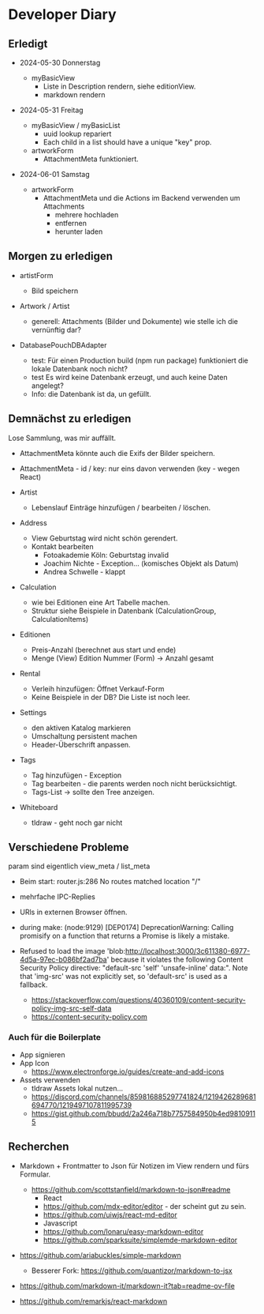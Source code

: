 # Developer Diary

## Erledigt

- 2024-05-30 Donnerstag
  - myBasicView
    - Liste in Description rendern, siehe editionView.
    - markdown rendern

- 2024-05-31 Freitag
  - myBasicView / myBasicList
    - uuid lookup repariert
    - Each child in a list should have a unique "key" prop.
  - artworkForm
    - AttachmentMeta funktioniert.

- 2024-06-01 Samstag
  - artworkForm
    - AttachmentMeta und die Actions im Backend verwenden um Attachments
      - mehrere hochladen
      - entfernen
      - herunter laden


## Morgen zu erledigen

- artistForm
  - Bild speichern
- Artwork / Artist
  - generell: Attachments (Bilder und Dokumente) wie stelle ich die vernünftig dar?

- DatabasePouchDBAdapter
  - test: Für einen Production build (npm run package) funktioniert die lokale Datenbank noch nicht?
  - test Es wird keine Datenbank erzeugt, und auch keine Daten angelegt?
  - Info: die Datenbank ist da, un gefüllt.

## Demnächst zu erledigen

Lose Sammlung, was mir auffällt.

- AttachmentMeta könnte auch die Exifs der Bilder speichern.
- AttachmentMeta - id / key: nur eins davon verwenden (key - wegen React)

- Artist
  - Lebenslauf Einträge hinzufügen / bearbeiten / löschen.

- Address
  - View Geburtstag wird nicht schön gerendert.
  - Kontakt bearbeiten
    - Fotoakademie Köln: Geburtstag invalid
    - Joachim Nichte - Exception... (komisches Objekt als Datum)
    - Andrea Schwelle - klappt

- Calculation
  - wie bei Editionen eine Art Tabelle machen.
  - Struktur siehe Beispiele in Datenbank (CalculationGroup, CalculationItems)

- Editionen
  - Preis-Anzahl (berechnet aus start und ende)
  - Menge (View) Edition Nummer (Form) -> Anzahl gesamt

- Rental
  - Verleih hinzufügen: Öffnet Verkauf-Form
  - Keine Beispiele in der DB? Die Liste ist noch leer.

- Settings
  - den aktiven Katalog markieren
  - Umschaltung persistent machen
  - Header-Überschrift anpassen.

- Tags
  - Tag hinzufügen - Exception
  - Tag bearbeiten - die parents werden noch nicht berücksichtigt.
  - Tags-List -> sollte den Tree anzeigen.
  
- Whiteboard
  - tldraw - geht noch gar nicht

## Verschiedene Probleme

param sind eigentlich view_meta / list_meta

- Beim start: router.js:286 No routes matched location "/"
- mehrfache IPC-Replies
- URls in externen Browser öffnen.
- during make: (node:9129) [DEP0174] DeprecationWarning: Calling promisify on a function that returns a Promise is likely a mistake.

- Refused to load the image 'blob:<http://localhost:3000/3c611380-6977-4d5a-97ec-b086bf2ad7ba>' because it violates the following Content Security Policy directive: "default-src 'self' 'unsafe-inline' data:". Note that 'img-src' was not explicitly set, so 'default-src' is used as a fallback.
  - <https://stackoverflow.com/questions/40360109/content-security-policy-img-src-self-data>
  - <https://content-security-policy.com>

### Auch für die Boilerplate

- App signieren
- App Icon
  - <https://www.electronforge.io/guides/create-and-add-icons>
- Assets verwenden
  - tldraw Assets lokal nutzen...
  - <https://discord.com/channels/859816885297741824/1219426289681694770/1219497107811995739>
  - <https://gist.github.com/bbudd/2a246a718b7757584950b4ed98109115>

## Recherchen

- Markdown + Frontmatter to Json für Notizen im View rendern und fürs Formular.
  - <https://github.com/scottstanfield/markdown-to-json#readme>
    - React
    - <https://github.com/mdx-editor/editor> - der scheint gut zu sein.
    - <https://github.com/uiwjs/react-md-editor>
    - Javascript
    - <https://github.com/Ionaru/easy-markdown-editor>
    - <https://github.com/sparksuite/simplemde-markdown-editor>

- <https://github.com/ariabuckles/simple-markdown>
  - Besserer Fork: <https://github.com/quantizor/markdown-to-jsx>
- <https://github.com/markdown-it/markdown-it?tab=readme-ov-file>
- <https://github.com/remarkjs/react-markdown>